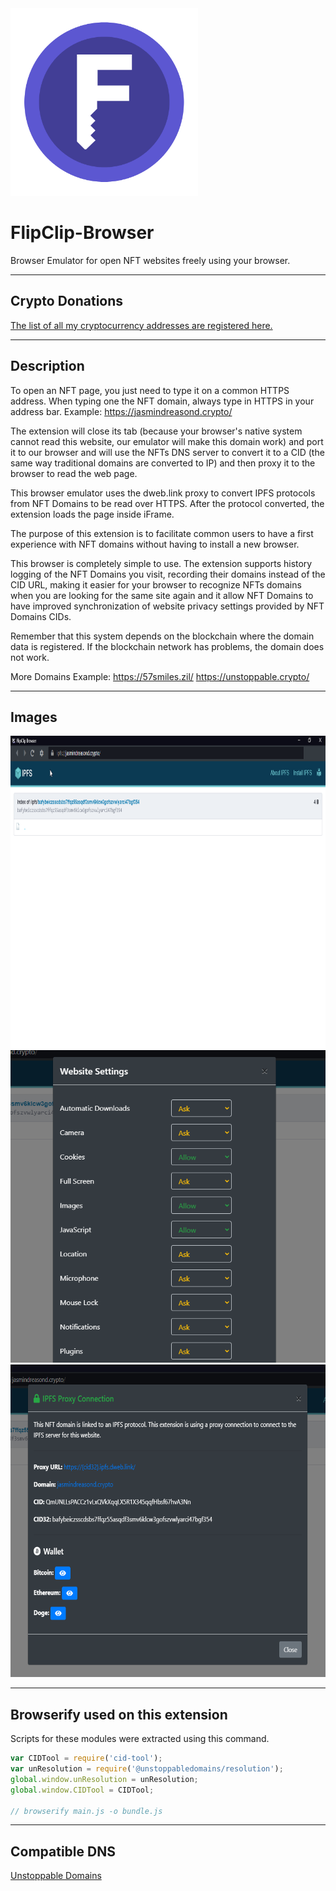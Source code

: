 <img src="https://github.com/JasminDreasond/FlipClip-Browser/blob/main/icons/icon_large.png?raw=true" height="300" />

# FlipClip-Browser
Browser Emulator for open NFT websites freely using your browser.

<hr/>

## Crypto Donations

<a href="https://unstoppabledomains.com/d/jasmindreasond.crypto" target="_blank">The list of all my cryptocurrency addresses are registered here.</a>

<hr/>

## Description

To open an NFT page, you just need to type it on a common HTTPS address.
When typing one the NFT domain, always type in HTTPS in your address bar. Example: https://jasmindreasond.crypto/

The extension will close its tab (because your browser's native system cannot read this website, our emulator will make this domain work) and port it to our browser and will use the NFTs DNS server to convert it to a CID (the same way traditional domains are converted to IP) and then proxy it to the browser to read the web page.

This browser emulator uses the dweb.link proxy to convert IPFS protocols from NFT Domains to be read over HTTPS. After the protocol converted, the extension loads the page inside iFrame.

The purpose of this extension is to facilitate common users to have a first experience with NFT domains without having to install a new browser.

This browser is completely simple to use. The extension supports history logging of the NFT Domains you visit, recording their domains instead of the CID URL, making it easier for your browser to recognize NFTs domains when you are looking for the same site again and it allow NFT Domains to have improved synchronization of website privacy settings provided by NFT Domains CIDs.

Remember that this system depends on the blockchain where the domain data is registered. If the blockchain network has problems, the domain does not work.

More Domains Example:
https://57smiles.zil/
https://unstoppable.crypto/

<hr/>

## Images

<img src="https://github.com/JasminDreasond/FlipClip-Browser/blob/main/img/browser-example.png?raw=true" height="500" />

<img src="https://github.com/JasminDreasond/FlipClip-Browser/blob/main/img/web-privacy-settings.png?raw=true" height="500" />

<img src="https://github.com/JasminDreasond/FlipClip-Browser/blob/main/img/website-info-example.png?raw=true" height="500" />

<hr/>

## Browserify used on this extension

Scripts for these modules were extracted using this command.
```js
var CIDTool = require('cid-tool');
var unResolution = require('@unstoppabledomains/resolution');
global.window.unResolution = unResolution;
global.window.CIDTool = CIDTool;

// browserify main.js -o bundle.js
```

<hr/>

## Compatible DNS

<a href="https://unstoppabledomains.com/" target="_blank">Unstoppable Domains</a>